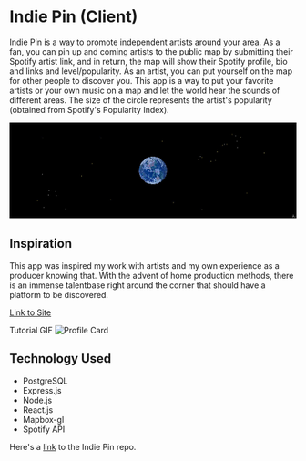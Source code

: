 # Indie Pin (Client)
Indie Pin is a way to promote independent artists around your area. As a fan, you can pin up and coming artists to the public map by submitting their Spotify artist link, and in return, the map will show their Spotify profile, bio and links and level/popularity. As an artist, you can put yourself on the map for other people to discover you. This app is a way to put your favorite artists or your own music on a map and let the world hear the sounds of different areas. The size of the circle represents the artist's popularity (obtained from Spotify's Popularity Index).

![SpaceBG](./src/assets/globe.jpg)

## Inspiration
This app was inspired my work with artists and my own experience as a producer knowing that. With the advent of home production methods, there is an immense talentbase right around the corner that should have a platform to be discovered.

[Link to Site](https://indie-pin-client.jml0123.vercel.app/)

Tutorial GIF
![Profile Card](./src/assets/indiepin_tutorial.gif)

## Technology Used
- PostgreSQL
- Express.js
- Node.js 
- React.js
- Mapbox-gl
- Spotify API

Here's a 
[link](https://github.com/jml0123/indie-pin-api) to the Indie Pin repo.
